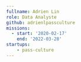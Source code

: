 ```yaml
---
fullname: Adrien Lin
role: Data Analyste
github: adrienlpassculture 
missions:
  - start: '2020-02-17'
    end: '2022-03-28'
startups: 
    - pass-culture 
---
```


